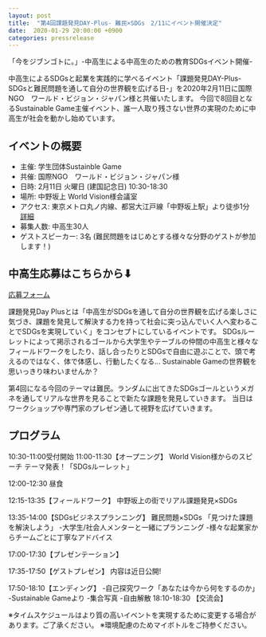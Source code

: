 ```yaml
---
layout: post
title:  "第4回課題発見DAY-Plus- 難民×SDGs　2/11にイベント開催決定"
date:  2020-01-29 20:00:00 +0900
categories: pressrelease
---
```

「今をジブンゴトに。」-中高生による中高生のための教育SDGsイベント開催-

中高生によるSDGsと起業を実践的に学べるイベント「課題発見DAY-Plus-SDGsと難民問題を通して自分の世界観を広げる日-」を2020年2月11日に国際NGO　ワールド・ビジョン・ジャパン様と共催いたします。
今回で8回目となるSustainable Game主催イベント、誰一人取り残さない世界の実現のために中高生が社会を動かし始めています。

## イベントの概要
- 主催: 学生団体Sustainble Game  
- 共催: 国際NGO　ワールド・ビジョン・ジャパン様
- 日時: 2月11日 火曜日 (建国記念日) 10:30-18:30
- 場所: 中野坂上 World Vision様会議室
- アクセス: 東京メトロ丸ノ内線、都営大江戸線「中野坂上駅」より徒歩1分　[詳細](https://www.worldvision.jp/info/access.html)
- 募集人数: 中高生30人
- ゲストスピーカー: 3名 (難民問題をはじめとする様々な分野のゲストが参加します！)

## 中高生応募はこちらから⬇︎

[応募フォーム](https://forms.gle/C9cSDZSZHniKWxK77)
 

課題発見Day Plusとは「中高生がSDGsを通して自分の世界観を広げる楽しさに気づき、課題を発見して解決する力を持って社会に突っ込んでいく人へ変わることでSDGsを実現していく」をコンセプトにしているイベントです。
SDGsルーレットによって掲示されるゴールから大学生やテーブルの仲間の中高生と様々なフィールドワークをしたり、話し合ったりとSDGsで自由に遊ぶことで、頭で考えるのではなく、体で体感し、行動したくなる...
Sustainable Gameの世界観を思いっきり味わいませんか？

第4回になる今回のテーマは難民。ランダムに出てきたSDGsゴールというメガネを通してリアルな世界を見ることで新たな課題を発見していきます。
当日はワークショップや専門家のプレゼン通して視野を広げていきます。

## プログラム
10:30-11:00受付開始
11:00-11:30【オープニング】
World Vision様からのスピーチ
テーマ発表！「SDGsルーレット」

12:00-12:30 昼食

12:15-13:35【フィールドワーク】
中野坂上の街でリアル課題発見×SDGs

13:35-14:00【SDGsビジネスプランニング】
難民問題×SDGs 「見つけた課題を解決しよう」
-大学生/社会人メンターと一緒にプランニング
-様々な起業家からチームごとに丁寧なアドバイス

17:00-17:30【プレゼンテーション】

17:35-17:50【ゲストプレゼン】
内容は近日公開!

17:50-18:10【エンディング】
-自己探究ワーク「あなたは今から何をするのか」
-Sustainable Gameより
-集合写真
-自由解散
18:10-18:30 【交流会】

※タイムスケジュールはより質の高いイベントを実現するために変更する場合があります。ご了承ください。
※環境配慮のためマイボトルをご持参ください。
